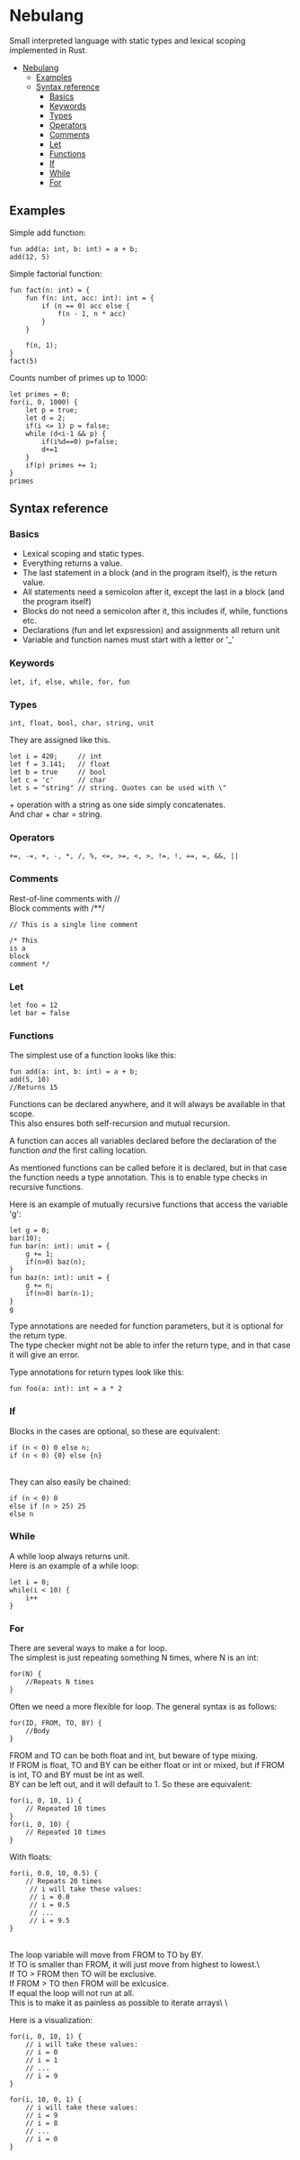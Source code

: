 # Nebulang

Small interpreted language with static types and lexical scoping implemented in Rust.

- [Nebulang](#nebulang)
  - [Examples](#examples)
  - [Syntax reference](#syntax-reference)
    - [Basics](#basics)
    - [Keywords](#keywords)
    - [Types](#types)
    - [Operators](#operators)
    - [Comments](#comments)
    - [Let](#let)
    - [Functions](#functions)
    - [If](#if)
    - [While](#while)
    - [For](#for)

## Examples

Simple add function:

    fun add(a: int, b: int) = a + b;
    add(12, 5)

Simple factorial function:

    fun fact(n: int) = {
        fun f(n: int, acc: int): int = {
            if (n == 0) acc else {
                f(n - 1, n * acc)
            }
        }

        f(n, 1);
    }
    fact(5)

Counts number of primes up to 1000:

    let primes = 0;
    for(i, 0, 1000) {
        let p = true;
        let d = 2;
        if(i <= 1) p = false;
        while (d<i-1 && p) {
            if(i%d==0) p=false;
            d+=1
        }
        if(p) primes += 1;
    }
    primes

## Syntax reference

### Basics

- Lexical scoping and static types.
- Everything returns a value.
- The last statement in a block (and in the program itself), is the return value.
- All statements need a semicolon after it, except the last in a block (and the program itself)
- Blocks do not need a semicolon after it, this includes if, while, functions etc.
- Declarations (fun and let expsression) and assignments all return unit
- Variable and function names must start with a letter or '_'

### Keywords

    let, if, else, while, for, fun

### Types

    int, float, bool, char, string, unit

They are assigned like this.

    let i = 420;     // int
    let f = 3.141;   // float
    let b = true     // bool
    let c = 'c'      // char
    let s = "string" // string. Quotes can be used with \"

\+ operation with a string as one side simply concatenates.\
And char + char = string.

### Operators

    +=, -=, +, -, *, /, %, <=, >=, <, >, !=, !, ==, =, &&, ||

### Comments

Rest-of-line comments with //\
Block comments with /**/

    // This is a single line comment

    /* This
    is a
    block 
    comment */

### Let

    let foo = 12
    let bar = false

### Functions

The simplest use of a function looks like this:

    fun add(a: int, b: int) = a + b;
    add(5, 10)
    //Returns 15

Functions can be declared anywhere, and it will always be available in that scope.\
This also ensures both self-recursion and mutual recursion.

A function can acces all variables declared before the declaration of the function *and* the first calling location.

As mentioned functions can be called before it is declared, but in that case the function needs a type annotation. This is to enable type checks in recursive functions.

Here is an example of mutually recursive functions that access the variable 'g':

    let g = 0;
    bar(10);
    fun bar(n: int): unit = {
        g += 1;
        if(n>0) baz(n);
    }
    fun baz(n: int): unit = {
        g += n;
        if(n>0) bar(n-1);
    }
    g

Type annotations are needed for function parameters, but it is optional for the return type.\
The type checker might not be able to infer the return type, and in that case it will give an error.

Type annotations for return types look like this:

    fun foo(a: int): int = a * 2

### If

Blocks in the cases are optional, so these are equivalent:

    if (n < 0) 0 else n;
    if (n < 0) {0} else {n}
\
They can also easily be chained:

    if (n < 0) 0
    else if (n > 25) 25
    else n

### While

A while loop always returns unit.\
Here is an example of a while loop:

    let i = 0;
    while(i < 10) {
        i++
    }

### For

There are several ways to make a for loop.\
The simplest is just repeating something N times, where N is an int:

    for(N) {
        //Repeats N times
    }

Often we need a more flexible for loop. The general syntax is as follows:

    for(ID, FROM, TO, BY) {
        //Body
    }

FROM and TO can be both float and int, but beware of type mixing.\
If FROM is float, TO and BY can be either float or int or mixed, but if FROM is int, TO and BY must be int as well.\
BY can be left out, and it will default to 1. So these are equivalent:

    for(i, 0, 10, 1) {
        // Repeated 10 times
    }
    for(i, 0, 10) {
        // Repeated 10 times
    }

With floats:

    for(i, 0.0, 10, 0.5) {
        // Repeats 20 times
         // i will take these values:
         // i = 0.0
         // i = 0.5
         // ...
         // i = 9.5
    }
\
The loop variable will move from FROM to TO by BY.\
If TO is smaller than FROM, it will just move from highest to lowest.\ \
If TO > FROM then TO will be exclusive.\
If FROM > TO then FROM will be exlcusice.\
If equal the loop will not run at all.\
This is to make it as painless as possible to iterate arrays\ \

Here is a visualization:

    for(i, 0, 10, 1) {
        // i will take these values:
        // i = 0
        // i = 1
        // ...
        // i = 9
    }

    for(i, 10, 0, 1) {
        // i will take these values:
        // i = 9
        // i = 8
        // ...
        // i = 0
    }
